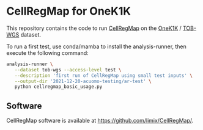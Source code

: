 # CellRegMap for OneK1K
This repository contains the code to run [CellRegMap](https://www.biorxiv.org/content/10.1101/2021.09.01.458524v1) on the [OneK1K](https://www.garvan.org.au/research/garvan-weizmann/research) / [TOB-WGS](https://github.com/populationgenomics/tob-wgs) dataset.

To run a first test, use conda/mamba to install the analysis-runner, then execute the following command:

```sh
analysis-runner \
   --dataset tob-wgs --access-level test \
   --description 'first run of CellRegMap using small test inputs' \
   --output-dir '2021-12-20-acuomo-testing/ar-test' \
   python cellregmap_basic_usage.py
 ```

## Software
CellRegMap software is available at https://github.com/limix/CellRegMap/.
